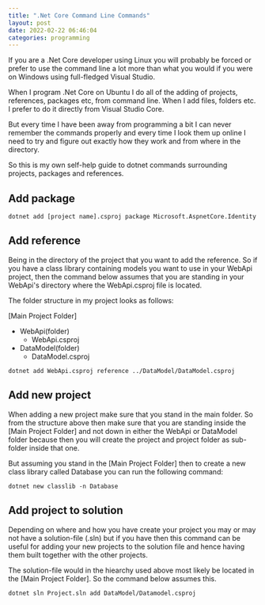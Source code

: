 ```yaml
---
title: ".Net Core Command Line Commands"
layout: post
date: 2022-02-22 06:46:04
categories: programming
---
```


If you are a .Net Core developer using Linux you will probably be forced or prefer to use the command line a lot more than what you would if you were on Windows using full-fledged Visual Studio. 

When I program .Net Core on Ubuntu I do all of the adding of projects, references, packages etc, from command line. When I add files, folders etc. I prefer to do it directly from Visual Studio Core.

But every time I have been away from programming a bit I can never remember the commands properly and every time I look them up online I need to try and figure out exactly how they work and from where in the directory.

So this is my own self-help guide to dotnet commands surrounding projects, packages and references.

## Add package

`dotnet add [project name].csproj package Microsoft.AspnetCore.Identity`

## Add reference

Being in the directory of the project that you want to add the reference. So if you have a class library containing models you want to use in your WebApi project, then the command below assumes that you are standing in your WebApi's directory where the WebApi.csproj file is located.

The folder structure in my project looks as follows:

[Main Project Folder]

- WebApi(folder)
  - WebApi.csproj
- DataModel(folder)
  - DataModel.csproj

`dotnet add WebApi.csproj reference ../DataModel/DataModel.csproj `

## Add new project

When adding a new project make sure that you stand in the main folder. So from the structure above then make sure that you are standing inside the [Main Project Folder] and not down in either the WebApi or DataModel folder because then you will create the project and project folder as sub-folder inside that one.

But assuming you stand in the [Main Project Folder] then to create a new class library called Database you can run the following command:

`dotnet new classlib -n Database`

## Add project to solution

Depending on where and how you have create your project you may or may not have a solution-file (.sln) but if you have then this command can be useful for adding your new projects to the solution file and hence having them built together with the other projects.

The solution-file would in the hiearchy used above most likely be located in the [Main Project Folder]. So the command below assumes this.

`dotnet sln Project.sln add DataModel/Datamodel.csproj`





